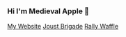 ### Hi I'm Medieval Apple 🍎

<a href="https://joust.medievalapple.net/">My Website</a>
<a href="https://joust.medievalapple.net/">Joust Brigade</a>
<a href="https://rally.medievalapple.net/">Rally Waffle</a>

<!--
**MedievalApple/medievalapple** is a ✨ _special_ ✨ repository because its `README.md` (this file) appears on your GitHub profile.

Here are some ideas to get you started:

- 🔭 I’m currently working on ...
- 🌱 I’m currently learning ...
- 👯 I’m looking to collaborate on ...
- 🤔 I’m looking for help with ...
- 💬 Ask me about ...
- 📫 How to reach me: ...
- 😄 Pronouns: ...
- ⚡ Fun fact: ...
-->
